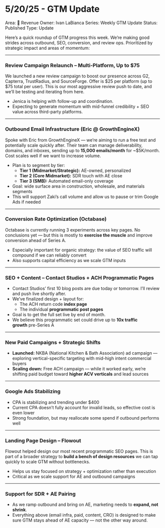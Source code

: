 # 5/20/25 - GTM Update

Area: 🤑 Revenue
Owner: Ivan LaBianca
Series: Weekly GTM Update
Status: Published
Type: Update

Here’s a quick roundup of GTM progress this week. We’re making good strides across outbound, SEO, conversion, and review ops. Prioritized by strategic impact and areas of momentum:

---

### **Review Campaign Relaunch – Multi-Platform, Up to $75**

We launched a new review campaign to boost our presence across G2, Capterra, TrustRadius, and SourceForge. Offer is $25 per platform (up to $75 total per user). This is our most aggressive review push to date, and we’ll be testing and iterating from here.

- Jenica is helping with follow-up and coordination.
- Expecting to generate momentum with mid-funnel credibility + SEO value across third-party platforms.

---

### **Outbound Email Infrastructure (Eric @ GrowthEngineX)**

Spoke with Eric from GrowthEngineX — we’re aiming to run a free test and potentially scale quickly after. Their team can manage deliverability, domains, and inboxes, sending up to **15,000 emails/month** for ~$5K/month. Cost scales well if we want to increase volume.

- Plan is to segment by tier:
    - **Tier 1 (Midmarket/Strategic):** AE-owned, personalized
    - **Tier 2 (Core Midmarket):** SDR touch with AE close
    - **Tier 3 (SMB):** Automated email-only coverage
- Goal: wide surface area in construction, wholesale, and materials segments
- This will support Zaki’s call volume and allow us to pause or trim Google Ads if needed

---

### **Conversion Rate Optimization (Octabase)**

Octabase is currently running 3 experiments across key pages. No conclusions yet — but this is mostly to **exercise the muscle** and improve conversion ahead of Series A.

- Especially important for organic strategy: the value of SEO traffic will compound if we can reliably convert
- Also supports capital efficiency as we scale GTM inputs

---

### **SEO + Content – Contact Studios + ACH Programmatic Pages**

- Contact Studios’ first 10 blog posts are due today or tomorrow. I’ll review and push live shortly after.
- We’ve finalized design + layout for:
    - The ACH return code **index page**
    - The individual **programmatic post pages**
- Goal is to get the full set live by end of month.
- We believe this programmatic set could drive up to **10x traffic growth** pre-Series A

---

### **New Paid Campaigns + Strategic Shifts**

- **Launched:** NKBA (National Kitchen & Bath Association) ad campaign — exploring vertical-specific targeting with mid-high intent commercial buyers
- **Scaling down:** Free ACH campaign — while it worked early, we’re shifting paid budget toward **higher ACV verticals** and lead sources

---

### **Google Ads Stabilizing**

- CPA is stabilizing and trending under $400
- Current CPA doesn’t fully account for invalid leads, so effective cost is even lower
- Strong foundation, but may reallocate some spend if outbound performs well

---

### **Landing Page Design – Flowout**

Flowout helped design our most recent programmatic SEO pages. This is part of a broader strategy to **build a bench of design resources** we can tap quickly to scale GTM without bottlenecks.

- Helps us stay focused on strategy + optimization rather than execution
- Critical as we scale support for AE and outbound campaigns

---

### **Support for SDR + AE Pairing**

- As we ramp outbound and bring on AE, marketing needs to **expand, not shrink**.
- Everything above (email infra, paid, content, CRO) is designed to make sure GTM stays ahead of AE capacity — not the other way around.